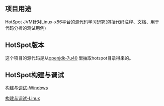 ## 项目用途

HotSpot JVM针对Linux-x86平台的源代码学习研究(包括代码注释、文档、用于代码分析的测试用例)


## HotSpot版本

这个项目的源代码是从[openjdk-7u40](http://www.java.net/download/openjdk/jdk7u40/promoted/b43/openjdk-7u40-fcs-src-b43-26_aug_2013.zip)
里抽取hotspot目录得来的。


## HotSpot构建与调试


[构建与调试-Windows](https://github.com/codefollower/HotSpot-Research/blob/master/my-docs/%E6%9E%84%E5%BB%BA%E4%B8%8E%E8%B0%83%E8%AF%95-Windows.md)

[构建与调试-Linux](https://github.com/codefollower/HotSpot-Research/blob/master/my-docs/%E6%9E%84%E5%BB%BA%E4%B8%8E%E8%B0%83%E8%AF%95-Linux.md)


